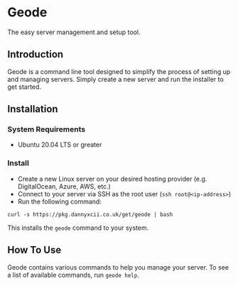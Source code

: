 # Geode

The easy server management and setup tool.

## Introduction

Geode is a command line tool designed to simplify the process of setting up and managing servers. Simply create a new server 
and run the installer to get started.

## Installation

### System Requirements

- Ubuntu 20.04 LTS or greater

### Install

- Create a new Linux server on your desired hosting provider (e.g. DigitalOcean, Azure, AWS, etc.)
- Connect to your server via SSH as the root user (`ssh root@<ip-address>`)
- Run the following command:

```shell
curl -s https://pkg.dannyxcii.co.uk/get/geode | bash
```

This installs the `geode` command to your system.

## How To Use

Geode contains various commands to help you manage your server. To see a list of available commands, run `geode help`.